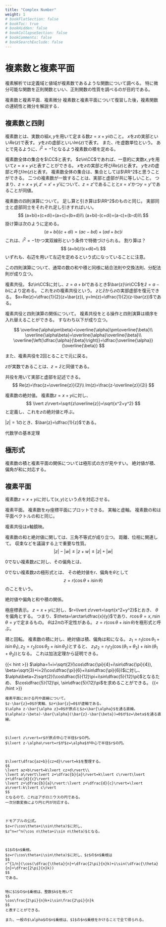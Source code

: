 ```yaml
---
title: "Complex Number"
weight: 1
# bookFlatSection: false
# bookToc: true
# bookHidden: false
# bookCollapseSection: false
# bookComments: false
# bookSearchExclude: false
---
```


# 複素数と複素平面


複素解析では定義域と値域が複素数であるような関数について調べる。
特に微分可能な関数を正則関数といい、正則関数の性質を調べるのが目的である。



複素数と複素平面．複素微分
複素数と複素平面について復習した後，複素関数の連続性と微分を解説する．



## 複素数と四則


複素数とは、実数の組$x, y$を用いて定まる数$z=x+yi$のこと。
$x$を$z$の実部といい$Re(z)$で表す。
$y$を$z$の虚部といい$Im(z)$で表す。
また、$i$を虚数単位という。
あとで見るように、$i^2=-1$となるよう複素数の積を定める。



複素数全体の集合を$\CC$と表す。
$z\in\CC$であれば、一意的に実数$x, y$を用いて$z=x+yi$と表すことができる。
$x$を$z$の実部と呼び$Re(z)$と表す。
$y$を$z$の虚部と呼び$Im(z)$と表す。
複素数全体の集合は、集合としては$\RR^2$と思うことができる。
二つの複素数が一致することは、実部と虚部が共に等しいこと。
つまり、$z=x+yi, z'=x'+y'i$について、$z=z'$であることと$x=x'$かつ$y=y'$であることが同値。



複素数の四則演算について。
足し算と引き算は$\RR^2$のものと同じ。
実部同士と虚部同士をそれぞれ足し引きすればいい。
$$
(a+bi)+(c+di)=(a+c)+(b+d)i\\
(a+bi)-(c+di)=(a-c)+(b-d)i\\
$$
掛け算は次のように定める。
$$
(a+bi)(c+di)=(ac-bd)+(ad+bc)i
$$
これは、$i^2=-1$かつ実双線形という条件で特徴づけられる。
割り算は？
$$
(a+bi)/(c+di)=\\
$$
いずれも、右辺を用いて左辺を定めるという式になっていることに注意。



この四則演算について、通常の数の和や積と同様に結合法則や交換法則、分配法則が成り立つ。



複素共役。
$z\in\CC$に対し、$z=a+bi$であるとき$\bar{z}\in\CC$を$\bar{z}=a-bi$により定める。
これを$z$の複素共役という。
$z$と$\bar{z}$から$z$の実部虚部を復元できる。
$x=Re(z)=\dfrac{1}{2}(z+\bar{z}), y=Im(z)=\dfrac{1}{2}(z-\bar{z})$である。



複素共役と四則演算の関係について。
複素共役をとる操作と四則演算は順序を入れ替えることができる。
すなわち以下が成り立つ。



$$
\overline{\alpha\pm\beta}=\overline{\alpha}\pm\overline{\beta}\\
\overline{\alpha\beta}=\overline{\alpha}\overline{\beta}\\
\overline{\left(\dfrac{\alpha}{\beta}\right)}=\dfrac{\overline{\alpha}}{\overline{\beta}}
$$



また、複素共役を2回とることで元に戻る。



$z$が実数であることは、$z=\bar{z}$と同値である。



共役を用いて実部と虚部を記述できる。
$$
Re(z)=\frac{z+\overline{z}}{2}\\
Im(z)=\frac{z-\overline{z}}{2i}
$$



複素数の絶対値。
複素数$z=x+yi$に対し、
$$
\lvert z\rvert=\sqrt{z\overline{z}}=\sqrt{x^2+y^2}
$$
と定義し、これを$z$の絶対値と呼ぶ。



$\lvert z\rvert=1$のとき、$\bar{z}=\dfrac{1}{z}$である。



代数学の基本定理



## 極形式


複素数の積と複素平面の関係については極形式の方が見やすい。
絶対値が積、偏角が和に対応する。


## 複素平面


複素数$z=x+yi$に対して$(x,y)$という点を対応させる。



複素平面。
複素数を$xy$座標平面にプロットできる。
実軸と虚軸。
複素数の和は平面ベクトルの和と同じ。



複素共役は$x$軸鏡映。



複素数の和と絶対値に関しては、三角不等式が成り立つ。
距離、位相に関連して。
収束などを議論する上で重要な性質。
$$
\lvert z\rvert-\lvert w\rvert\leq\lvert z+w\rvert\leq\lvert z\rvert+\lvert w\rvert
$$



$0$でない複素数$z$に対し、その偏角とは、



$0$でない複素数$z$の極形式とは、
その絶対値を$r$、偏角を$\theta$として
$$
z=r(\cos\theta+i\sin\theta)
$$
のことをいう。



絶対値や偏角と和や積の関係。



極座標表示。
$z=x+yi$に対し、$r=\lvert z\rvert=\sqrt{x^2+y^2}$とおき、
$\theta$を偏角とする。
つまり、$\theta=\arctan\dfrac{x}{y}$であり、$r\cos\theta=x, r\sin\theta=y$で定まるもの。
$\theta$は$2\pi$の不定性がある。
$z=r(\cos\theta+i\sin\theta)$を極形式と呼ぶ。



積と回転。
複素数の積に対し、絶対値は積、偏角は和になる。
$z_1=r_1(\cos\theta_1+i\sin\theta_1), z_2=r_2(\cos\theta_2+i\sin\theta_2)$とすると、
$z_1z_2=r_1r_2(\cos(\theta_1+\theta_2)+i\sin(\theta_1+\theta_2))$となる。
これは加法定理から証明できる。


{{< hint >}}
    $\alpha=1+i=\sqrt{2}(\cos\dfrac{\pi}{4}+i\sin\dfrac{\pi}{4}),
    \beta=\sqrt{3}+i=2(\cos\dfrac{\pi}{6}+i\sin\dfrac{\pi}{6})$に対し、
    $\alpha\beta=2\sqrt{2}(\cos\dfrac{5}{12}\pi+i\sin\dfrac{5}{12}\pi)$となるため、
    $\cos\dfrac{5}{12}\pi, \sin\dfrac{5}{12}\pi$を求めることができる。
{{< /hint >}}


    複素平面における円や直線について。
    $z-\bar{z}=0$が実軸、$z+\bar{z}=0$が虚軸である。
    $\alpha z-\bar{\alpha z}=0$が原点と$z=\bar{\alpha}$を通る直線。
    $\alpha(z-\beta)-\bar{\alpha}(\bar{z}-\bar{\beta})=0$が$z=\beta$を通る直線。



    $\lvert z\rvert=r$が原点中心で半径$r$の円。
    $\lvert z-\alpha\rvert=r$が$z=\alpha$が中心で半径$r$の円。



    $\lvert\dfrac{az+b}{cz+d}\rvert=k$を整理する。
    $$
    \lvert az+b\rvert=k\lvert cz+d\rvert\\
    \lvert a\rvert\lvert z+\dfrac{b}{a}\rvert=k\lvert c\rvert\lvert z+\dfrac{d}{c}\rvert
    \lvert z+\dfrac{b}{a}\rvert:\lvert z+\dfrac{d}{c}\rvert=\lvert a\rvert:k\lvert c\rvert
    $$
    となるので、これはアポロニウスの円である。
    一次分数変換により円と円が対応する。



    ドモアブルの公式。
    $z=r(\cos\theta+i\sin\theta)$に対し、
    $z^n=r^n(\cos n\theta+i\sin n\theta)$となる。



    $1$の$n$乗根。
    $z=r(\cos\theta+i\sin\theta)$に対し、$z$の$n$乗根は
    $$
    r^{1/n}(\cos(\dfrac{\theta}{n}+\dfrac{2\pi}{n}k)+i\sin(\dfrac{\theta}{n}+\dfrac{2\pi}{n}k))
    $$
    である。


    特に$1$の$n$乗根は、整数$k$を用いて
    $$
    \cos\frac{2\pi}{n}k+i\sin\frac{2\pi}{n}k
    $$
    と表すことができる。

    また、一般の$\alpha$の$n$乗根は、$1$の$n$乗根をかけることで全て得られる。

</body>
</html>